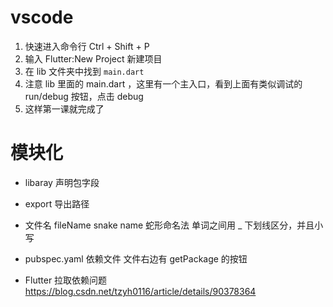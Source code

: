 # vscode
1. 快速进入命令行 Ctrl + Shift + P 
2. 输入 Flutter:New Project 新建项目
3. 在 lib 文件夹中找到 `main.dart`
4. 注意 lib 里面的 main.dart ，这里有一个主入口，看到上面有类似调试的 run/debug 按钮，点击 debug
5. 这样第一课就完成了

# 模块化

- libaray 声明包字段
- export 导出路径
- 文件名 fileName snake name 蛇形命名法 单词之间用 _ 下划线区分，并且小写

- pubspec.yaml 依赖文件 文件右边有 getPackage 的按钮
- Flutter 拉取依赖问题 https://blog.csdn.net/tzyh0116/article/details/90378364
